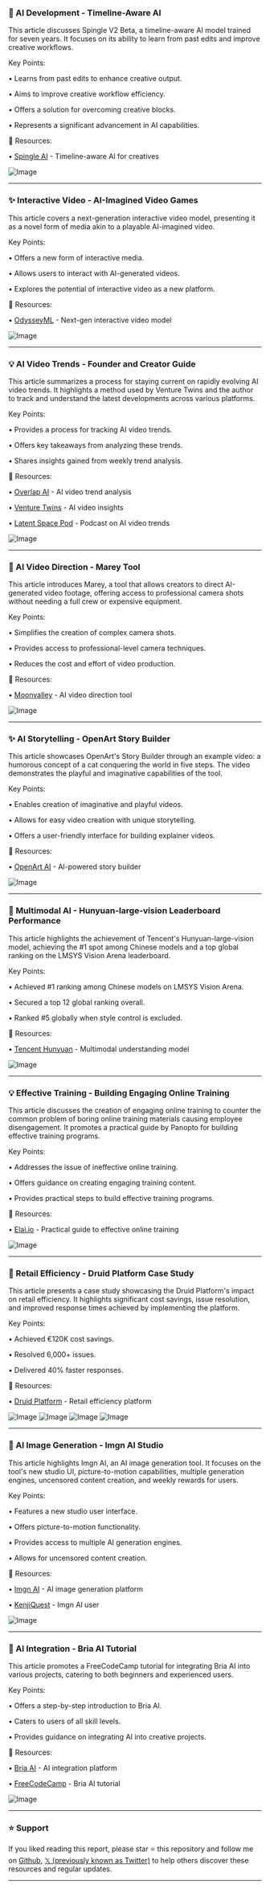 ### 🚀 AI Development - Timeline-Aware AI

This article discusses Spingle V2 Beta, a timeline-aware AI model trained for seven years.  It focuses on its ability to learn from past edits and improve creative workflows.

Key Points:

• Learns from past edits to enhance creative output.


• Aims to improve creative workflow efficiency.


• Offers a solution for overcoming creative blocks.


• Represents a significant advancement in AI capabilities.


🔗 Resources:

• [Spingle AI](https://x.com/Spingle_AI) - Timeline-aware AI for creatives

![Image](https://pbs.twimg.com/amplify_video_thumb/1943765834163240960/img/xylqH220K_yCIB7V.jpg)


---
### ✨ Interactive Video - AI-Imagined Video Games

This article covers a next-generation interactive video model, presenting it as a novel form of media akin to a playable AI-imagined video.

Key Points:

•  Offers a new form of interactive media.


•  Allows users to interact with AI-generated videos.


•  Explores the potential of interactive video as a new platform.


🔗 Resources:

• [OdysseyML](https://x.com/odysseyml) - Next-gen interactive video model

![Image](https://pbs.twimg.com/amplify_video_thumb/1943759465372618752/img/EG8799SqD9KbMLG8.jpg)


---
### 💡 AI Video Trends - Founder and Creator Guide

This article summarizes a process for staying current on rapidly evolving AI video trends. It highlights a method used by Venture Twins and the author to track and understand the latest developments across various platforms.

Key Points:

•  Provides a process for tracking AI video trends.


•  Offers key takeaways from analyzing these trends.


•  Shares insights gained from weekly trend analysis.


🔗 Resources:

• [Overlap AI](https://x.com/Overlap_AI) - AI video trend analysis

• [Venture Twins](https://x.com/venturetwins) -  AI video insights

• [Latent Space Pod](https://x.com/latentspacepod) - Podcast on AI video trends

![Image](https://pbs.twimg.com/media/GvmRD4QXIAAJk5U?format=png&name=small)


---
### 🤖 AI Video Direction - Marey Tool

This article introduces Marey, a tool that allows creators to direct AI-generated video footage, offering access to professional camera shots without needing a full crew or expensive equipment.

Key Points:

• Simplifies the creation of complex camera shots.


• Provides access to professional-level camera techniques.


• Reduces the cost and effort of video production.


🔗 Resources:

• [Moonvalley](https://x.com/moonvalley) - AI video direction tool

![Image](https://pbs.twimg.com/amplify_video_thumb/1943747773024940036/img/aRgISlO0lJaMJGx6.jpg)


---
### ✨ AI Storytelling - OpenArt Story Builder

This article showcases OpenArt's Story Builder through an example video: a humorous concept of a cat conquering the world in five steps.  The video demonstrates the playful and imaginative capabilities of the tool.

Key Points:

• Enables creation of imaginative and playful videos.


•  Allows for easy video creation with unique storytelling.


•  Offers a user-friendly interface for building explainer videos.


🔗 Resources:

• [OpenArt AI](https://x.com/openart_ai) - AI-powered story builder

![Image](https://pbs.twimg.com/amplify_video_thumb/1943687666614038530/img/aQS08MpT3qb9ssin.jpg)


---
### 🤖 Multimodal AI - Hunyuan-large-vision Leaderboard Performance

This article highlights the achievement of Tencent's Hunyuan-large-vision model, achieving the #1 spot among Chinese models and a top global ranking on the LMSYS Vision Arena leaderboard.

Key Points:

• Achieved #1 ranking among Chinese models on LMSYS Vision Arena.


• Secured a top 12 global ranking overall.


• Ranked #5 globally when style control is excluded.


🔗 Resources:

• [Tencent Hunyuan](https://x.com/TencentHunyuan) - Multimodal understanding model

![Image](https://pbs.twimg.com/media/GvjvYa6akAA2fao?format=jpg&name=small)


---
### 💡 Effective Training - Building Engaging Online Training

This article discusses the creation of engaging online training to counter the common problem of boring online training materials causing employee disengagement.  It promotes a practical guide by Panopto for building effective training programs.

Key Points:

• Addresses the issue of ineffective online training.


• Offers guidance on creating engaging training content.


• Provides practical steps to build effective training programs.


🔗 Resources:

• [Elai.io](https://x.com/elai__io) -  Practical guide to effective online training

![Image](https://pbs.twimg.com/media/Gvju96-XEAEvQLL?format=jpg&name=small)


---
### 🚀 Retail Efficiency - Druid Platform Case Study

This article presents a case study showcasing the Druid Platform's impact on retail efficiency.  It highlights significant cost savings, issue resolution, and improved response times achieved by implementing the platform.

Key Points:

• Achieved €120K cost savings.


• Resolved 6,000+ issues.


• Delivered 40% faster responses.


🔗 Resources:

• [Druid Platform](https://x.com/DruidPlatform) - Retail efficiency platform

![Image](https://pbs.twimg.com/media/Gvju6MCXMAESpTZ?format=jpg&name=small)
![Image](https://pbs.twimg.com/media/Gvju6anW8AA5TsR?format=jpg&name=small)
![Image](https://pbs.twimg.com/media/Gvju6slWsAA2Cqn?format=jpg&name=small)
![Image](https://pbs.twimg.com/media/Gvju69EXoAAGnBW?format=jpg&name=small)


---
### 🤖 AI Image Generation - Imgn AI Studio

This article highlights Imgn AI, an AI image generation tool.  It focuses on the tool's new studio UI, picture-to-motion capabilities, multiple generation engines, uncensored content creation, and weekly rewards for users.

Key Points:

• Features a new studio user interface.


• Offers picture-to-motion functionality.


• Provides access to multiple AI generation engines.


• Allows for uncensored content creation.


🔗 Resources:

• [Imgn AI](https://x.com/imgn_ai) - AI image generation platform

• [KenjiQuest](https://x.com/kenjiquest) -  Imgn AI user

![Image](https://t.co/CQp3A9fhvW)


---
### 🚀 AI Integration - Bria AI Tutorial

This article promotes a FreeCodeCamp tutorial for integrating Bria AI into various projects, catering to both beginners and experienced users.

Key Points:

• Offers a step-by-step introduction to Bria AI.


• Caters to users of all skill levels.


• Provides guidance on integrating AI into creative projects.


🔗 Resources:

• [Bria AI](https://x.com/bria_ai_) - AI integration platform

• [FreeCodeCamp](https://x.com/freeCodeCamp) - Bria AI tutorial

![Image](https://t.co/YM9Yr2xh61)


---

### ⭐️ Support

If you liked reading this report, please star ⭐️ this repository and follow me on [Github](https://github.com/Drix10), [𝕏 (previously known as Twitter)](https://x.com/DRIX_10_) to help others discover these resources and regular updates.

---